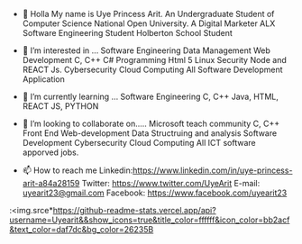 - 👋 Holla
My name is Uye Princess Arit. An Undergraduate Student of Computer Science National Open University.
A Digital Marketer
ALX Software Engineering Student
Holberton School Student



- 👀 I’m interested in ...
Software Engineering
Data Management
Web Development
C, C++ C# Programming
Html 5
Linux Security
Node and REACT Js.
Cybersecurity
Cloud Computing
All Software Development Application



- 🌱 I’m currently learning ...
Software Engineering
C, C++
Java, HTML, REACT JS, PYTHON



- 💞️ I’m looking to collaborate on.....
Microsoft teach community
C, C++
Front End Web-development
Data Structruing and analysis
Software Development
Cybersecurity
Cloud Computing
All ICT software apporved jobs.


- 📫 How to reach me
Linkedin:https://www.linkedin.com/in/uye-princess-arit-a84a28159
Twitter: https://www.twitter.com/UyeArit
E-mail: uyearit23@gmail.com
Facebook: https://www.facebook.com/uyearit23


:<img.srce*https://github-readme-stats.vercel.app/api?username=Uyearit&&show_icons=true&title_color=ffffff&icon_color=bb2acf&text_color=daf7dc&bg_color=26235B
